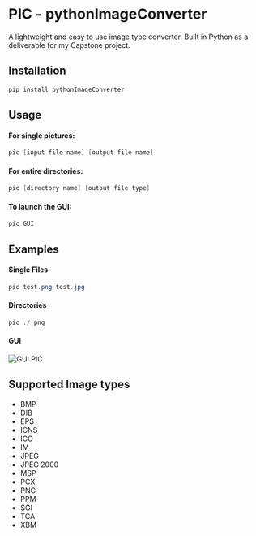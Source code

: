 # PIC - pythonImageConverter
A lightweight and easy to use image type converter. Built in Python as a deliverable for my Capstone project.

## Installation

```powershell
pip install pythonImageConverter
```

## Usage

#### For single pictures:

```powershell
pic [input file name] [output file name]
```

#### For entire directories:

```powershell
pic [directory name] [output file type]
```

#### To launch the GUI:

```powershell
pic GUI
```

## Examples

#### Single Files

```powershell
pic test.png test.jpg
```

#### Directories

```powershell
pic ./ png
```

#### GUI

![GUI PIC](https://raw.githubusercontent.com/JohntheProgrammer92/pythonImageConverter/master/pythonImageConverter/pyImgConvertGUI/res/ReadmePic.PNG)

## Supported Image types

  * BMP
  * DIB
  * EPS
  * ICNS
  * ICO
  * IM
  * JPEG
  * JPEG 2000
  * MSP
  * PCX
  * PNG
  * PPM
  * SGI
  * TGA
  * XBM
